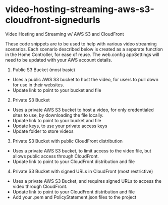 # video-hosting-streaming-aws-s3-cloudfront-signedurls
Video Hosting and Streaming w/ AWS S3 and CloudFront

These code snippets are to be used to help with various video streaming scenarios. Each scenario described below is created as a separate function in the Home Controller, for ease of reuse. The web.config appSettings will need to be updated with your AWS account details.

1. Public S3 Bucket (most basic)
- Uses a public AWS S3 bucket to host the video, for users to pull down for use in their websites.
- Update link to point to your bucket and file

2. Private S3 Bucket
- Uses a private AWS S3 bucket to host a video, for only credentialed sites to use, by downloading the file locally.
- Update link to point to your bucket and file
- Update keys, to use your private access keys
- Update folder to store videos

3. Private S3 Bucket with public CloudFront distribution
- Uses a private AWS S3 bucket, to limit access to the video file, but allows public access through CloudFront.
- Update link to point to your CloudFront distribution and file

4. Private S3 Bucket with signed URLs in CloudFront (most restrictive)
- Uses a private AWS S3 Bucket, and requires signed URLs to access the video through CloudFront.
- Update link to point to your CloudFront distribution and file
- Add your .pem and PolicyStatement.json files to the project